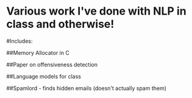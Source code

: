 # Various work I've done with NLP in class and otherwise! 

#Includes:

##Memory Allocator in C

##Paper on offensiveness detection

##Language models for class

##Spamlord - finds hidden emails (doesn't actually spam them)



